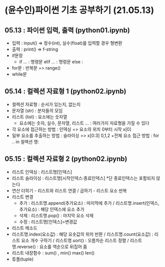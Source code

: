 # (윤수인)파이썬 기초 공부하기 (21.05.13)
## 05.13 : 파이썬 입력, 출력 (python01.ipynb)
+ 입력 : input() => 정수(int), 실수(float)를 입력할 경우 형변환
+ 출력 : print() => f-string
+ if문장 
  + if ... : 명령문 elif ... : 명령문 else : 
+ for문 : 반복문 => range()
+ while문


## 05.14 : 컬렉션 자료형 1 (python02.ipynb)
+ 컬렉션 자료형 : 순서가 있는지, 없는지
+ 문자열 (str) : 분자들의 모임
+ 리스트 (list) : 요소에는 숫자열
  + 요소에는 숫자, 실수, 문자열, 리스트 ... : 여러가지 자료형을 가질 수 있다
+ 각 요소에 접근하는 방법 : 인덱싱 => 요소의 위치 0부터 시작 x[0]
+ 일부 요소를 추출하는 방법 : 슬라이싱 => x[0:3] 0,1,2
+전체 요소 접근 방법 : for .. in 컬렉션 명:
 
 
## 05.15 : 컬렉션 자료형 2 (python02.ipynb)
+ 리스트 인덱싱 : 리스트명[인덱스]
+ 리스트 슬라이싱 : 리스트명[시작인덱스:종료인덱스]           *단 종료인덱스는 포함되지 않는다
+ 연산 더하기 - 리스트와 리스트 연결 / 곱하기 - 리스트 요소 반복
+ 리스트 변경
  + 추가 : 리스트명.append(추가요소) : 마지막에 추가 / 리스트명.insert(인덱스, 추가요소) : 해당 인덱스에 요소 추가
  + 삭제 : 리스트명.pop() : 마지막 요소 삭제
  + 수정 : 리스트명[인덱스]=변경값
 + 리스트 메소드
  +  리스트명.index(요소값) : 해당 요솟값의 위치 반환 / 리스트명.count(요소값) : 리스트 요소 개수 구하기 / 리스트명.sort() : 오름차순 리스트 정렬 / 리스트명.reverse() : 요소를 역순으로 뒤집어 줌 
+ 리스트 내장함수 : sum() , min() max() len()
+ 튜플(tuple)
